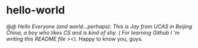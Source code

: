 # hello-world
 @_@
Hello Everyone (and world...perhaps):
  This is Jay from UCAS in Beijing China, a boy who likes CS and is kind of shy. ( For learning Github I 'm writing this README file >_<). 
   Happy to know you, guys.
